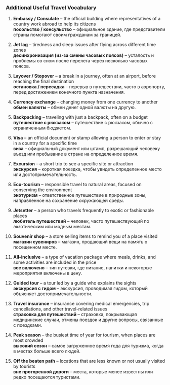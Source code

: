 ### Additional Useful Travel Vocabulary

1. **Embassy / Consulate** – the official building where representatives of a country work abroad to help its citizens  
   **посольство / консульство** – официальное здание, где представители страны помогают своим гражданам за границей.

2. **Jet lag** – tiredness and sleep issues after flying across different time zones  
   **десинхронизация (из-за смены часовых поясов)** – усталость и проблемы со сном после перелета через несколько часовых поясов.

3. **Layover / Stopover** – a break in a journey, often at an airport, before reaching the final destination  
   **остановка / пересадка** – перерыв в путешествии, часто в аэропорту, перед достижением конечного пункта назначения.

4. **Currency exchange** – changing money from one currency to another  
   **обмен валюты** – обмен денег одной валюты на другую.

5. **Backpacking** – traveling with just a backpack, often on a budget  
   **путешествие с рюкзаком** – путешествие с рюкзаком, обычно с ограниченным бюджетом.

6. **Visa** – an official document or stamp allowing a person to enter or stay in a country for a specific time  
   **виза** – официальный документ или штамп, разрешающий человеку въезд или пребывание в стране на определенное время.

7. **Excursion** – a short trip to see a specific site or attraction  
   **экскурсия** – короткая поездка, чтобы увидеть определенное место или достопримечательность.

8. **Eco-tourism** – responsible travel to natural areas, focused on conserving the environment  
   **экотуризм** – ответственное путешествие в природные зоны, направленное на сохранение окружающей среды.

9. **Jetsetter** – a person who travels frequently to exotic or fashionable places  
   **любитель путешествий** – человек, часто путешествующий по экзотическим или модным местам.

10. **Souvenir shop** – a store selling items to remind you of a place visited  
    **магазин сувениров** – магазин, продающий вещи на память о посещенном месте.

11. **All-inclusive** – a type of vacation package where meals, drinks, and some activities are included in the price  
    **все включено** – тип путевки, где питание, напитки и некоторые мероприятия включены в цену.

12. **Guided tour** – a tour led by a guide who explains the sights  
    **экскурсия с гидом** – экскурсия, проводимая гидом, который объясняет достопримечательности.

13. **Travel insurance** – insurance covering medical emergencies, trip cancellations, and other travel-related issues  
    **страховка для путешествий** – страховка, покрывающая медицинские случаи, отмены поездок и другие вопросы, связанные с поездками.

14. **Peak season** – the busiest time of year for tourism, when places are most crowded  
    **высокий сезон** – самое загруженное время года для туризма, когда в местах больше всего людей.

15. **Off the beaten path** – locations that are less known or not usually visited by tourists  
    **вне проторенной дороги** – места, которые менее известны или редко посещаются туристами.
